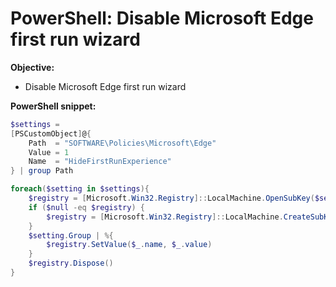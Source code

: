 # PowerShell: Disable Microsoft Edge first run wizard

<b>Objective:</b>

* Disable Microsoft Edge first run wizard

<b>PowerShell snippet:</b>

```powershell
$settings = 
[PSCustomObject]@{
    Path  = "SOFTWARE\Policies\Microsoft\Edge"
    Value = 1
    Name  = "HideFirstRunExperience"
} | group Path

foreach($setting in $settings){
    $registry = [Microsoft.Win32.Registry]::LocalMachine.OpenSubKey($setting.Name, $true)
    if ($null -eq $registry) {
        $registry = [Microsoft.Win32.Registry]::LocalMachine.CreateSubKey($setting.Name, $true)
    }
    $setting.Group | %{
        $registry.SetValue($_.name, $_.value)
    }
    $registry.Dispose()
}
```

